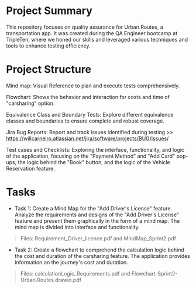 # Project Summary

This repository focuses on quality assurance for Urban.Routes, a transportation app. It was created during the QA Engineer bootcamp at
TripleTen, where we honed our skills and leveraged various techniques and tools to enhance testing efficiency.

# Project Structure

Mind map: Visual Reference to plan and execute tests comprehensively.

Flowchart: Shows the behavior and interaction for costs and time of "carsharing" option.

Equivalence Class and Boundary Tests: Explore different equivalence classes and boundaries to ensure complete and robust coverage.

Jira Bug Reports: Report and track issues identified during testing >> https://willcarneiro.atlassian.net/jira/software/projects/BUG/issues/

Test cases and Checklists: Exploring the interface, functionality, and logic of the application, focusing on the "Payment Method" and "Add Card" pop-ups, the logic behind the "Book" button, and the logic of the Vehicle Reservation feature.

# Tasks

* Task 1: Create a Mind Map for the "Add Driver's License" feature. Analyze the requirements and designs of the "Add Driver's License"
  feature and present them graphically in the form of a mind map. The mind map is divided into interface and functionality.
> Files: Requirement_Driver_licence.pdf and MindMap_Sprint2.pdf

* Task 2: Create a flowchart to comprehend the calculation logic behind the cost and duration of the carsharing feature. The application provides information on the journey's cost and duration.
> Files: calculationLogic_Requirements.pdf and Flowchart-Sprint2-Urban.Routes.drawio.pdf

 


